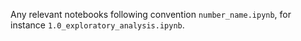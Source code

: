 Any relevant notebooks following convention `number_name.ipynb`, for instance `1.0_exploratory_analysis.ipynb`.